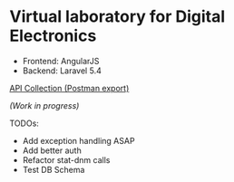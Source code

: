 # Virtual laboratory for Digital Electronics


* Frontend: AngularJS
* Backend: Laravel 5.4


[API Collection (Postman export)](https://github.com/l3xq/de-virtual-lab/blob/master/documentation/api_postman_collection/API_Postman_export.json)


_(Work in progress)_


TODOs:


+ Add exception handling ASAP
+ Add better auth
+ Refactor stat-dnm calls
+ Test DB Schema
